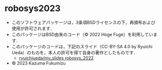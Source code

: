 # robosys2023
  * このソフトウェアパッケージは，3条項BSDライセンスの下，再頒布および使用が許可されます．
  * このパッケージはBSD由来のコード（© 2022 Hoge Fuge）を利用しています．
  * このパッケージのコードは，下記のスライド（CC-BY-SA 4.0 by Ryuichi Ueda）のものを，本人の許可を得て自身の著作としたものです．
      * [ryuichiueda/my_slides robosys_2022](https://github.com/ryuichiueda/my_slides/tree/master/robosys_2022)
  * © 2023 Kazuma Fukumizu
